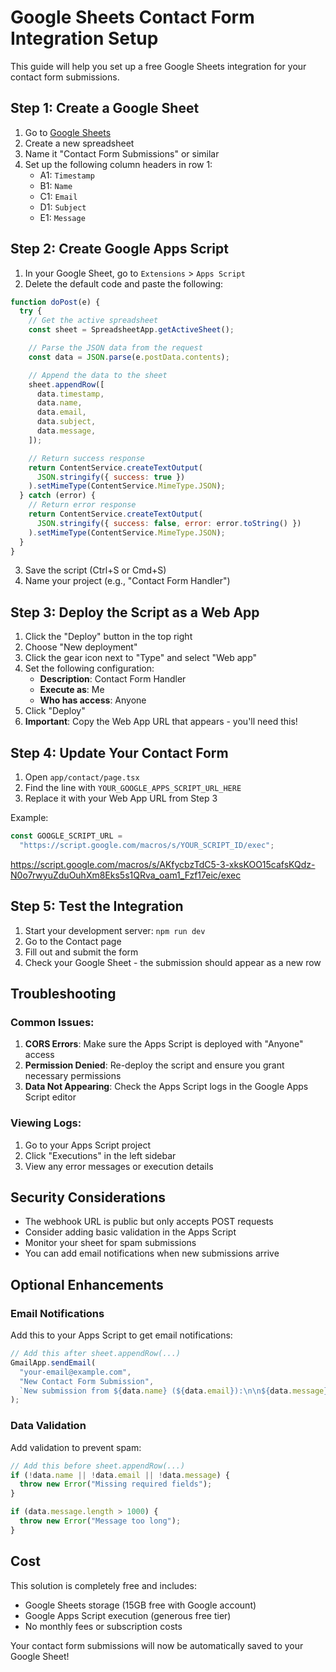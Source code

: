 # Google Sheets Contact Form Integration Setup

This guide will help you set up a free Google Sheets integration for your contact form submissions.

## Step 1: Create a Google Sheet

1. Go to [Google Sheets](https://sheets.google.com)
2. Create a new spreadsheet
3. Name it "Contact Form Submissions" or similar
4. Set up the following column headers in row 1:
   - A1: `Timestamp`
   - B1: `Name`
   - C1: `Email`
   - D1: `Subject`
   - E1: `Message`

## Step 2: Create Google Apps Script

1. In your Google Sheet, go to `Extensions` > `Apps Script`
2. Delete the default code and paste the following:

```javascript
function doPost(e) {
  try {
    // Get the active spreadsheet
    const sheet = SpreadsheetApp.getActiveSheet();

    // Parse the JSON data from the request
    const data = JSON.parse(e.postData.contents);

    // Append the data to the sheet
    sheet.appendRow([
      data.timestamp,
      data.name,
      data.email,
      data.subject,
      data.message,
    ]);

    // Return success response
    return ContentService.createTextOutput(
      JSON.stringify({ success: true })
    ).setMimeType(ContentService.MimeType.JSON);
  } catch (error) {
    // Return error response
    return ContentService.createTextOutput(
      JSON.stringify({ success: false, error: error.toString() })
    ).setMimeType(ContentService.MimeType.JSON);
  }
}
```

3. Save the script (Ctrl+S or Cmd+S)
4. Name your project (e.g., "Contact Form Handler")

## Step 3: Deploy the Script as a Web App

1. Click the "Deploy" button in the top right
2. Choose "New deployment"
3. Click the gear icon next to "Type" and select "Web app"
4. Set the following configuration:
   - **Description**: Contact Form Handler
   - **Execute as**: Me
   - **Who has access**: Anyone
5. Click "Deploy"
6. **Important**: Copy the Web App URL that appears - you'll need this!

## Step 4: Update Your Contact Form

1. Open `app/contact/page.tsx`
2. Find the line with `YOUR_GOOGLE_APPS_SCRIPT_URL_HERE`
3. Replace it with your Web App URL from Step 3

Example:

```javascript
const GOOGLE_SCRIPT_URL =
  "https://script.google.com/macros/s/YOUR_SCRIPT_ID/exec";
```

https://script.google.com/macros/s/AKfycbzTdC5-3-xksKOO15cafsKQdz-N0o7rwyuZduOuhXm8Eks5s1QRva_oam1_Fzf17eic/exec

## Step 5: Test the Integration

1. Start your development server: `npm run dev`
2. Go to the Contact page
3. Fill out and submit the form
4. Check your Google Sheet - the submission should appear as a new row

## Troubleshooting

### Common Issues:

1. **CORS Errors**: Make sure the Apps Script is deployed with "Anyone" access
2. **Permission Denied**: Re-deploy the script and ensure you grant necessary permissions
3. **Data Not Appearing**: Check the Apps Script logs in the Google Apps Script editor

### Viewing Logs:

1. Go to your Apps Script project
2. Click "Executions" in the left sidebar
3. View any error messages or execution details

## Security Considerations

- The webhook URL is public but only accepts POST requests
- Consider adding basic validation in the Apps Script
- Monitor your sheet for spam submissions
- You can add email notifications when new submissions arrive

## Optional Enhancements

### Email Notifications

Add this to your Apps Script to get email notifications:

```javascript
// Add this after sheet.appendRow(...)
GmailApp.sendEmail(
  "your-email@example.com",
  "New Contact Form Submission",
  `New submission from ${data.name} (${data.email}):\n\n${data.message}`
);
```

### Data Validation

Add validation to prevent spam:

```javascript
// Add this before sheet.appendRow(...)
if (!data.name || !data.email || !data.message) {
  throw new Error("Missing required fields");
}

if (data.message.length > 1000) {
  throw new Error("Message too long");
}
```

## Cost

This solution is completely free and includes:

- Google Sheets storage (15GB free with Google account)
- Google Apps Script execution (generous free tier)
- No monthly fees or subscription costs

Your contact form submissions will now be automatically saved to your Google Sheet!
